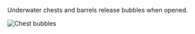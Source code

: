 Underwater chests and barrels release bubbles when opened.

![Chest bubbles](https://github.com/VanillaChai/chocolate-tweaks/blob/main/Chest%20Bubbles/Chest%20bubbles.png)
